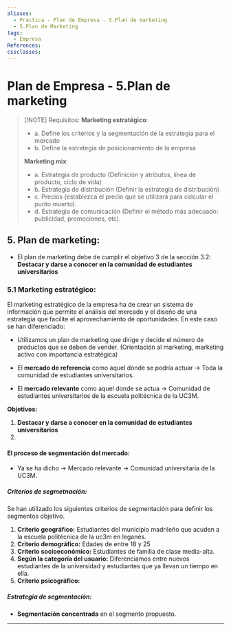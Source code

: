 ```yaml
---
aliases:
  - Practica - Plan de Empresa - 5.Plan de marketing
  - 5.Plan de Marketing
tags:
  - Empresa
References: 
cssclasses:
---
```

# Plan de Empresa - 5.Plan de marketing


> [!NOTE] Requisitos: 
> **Marketing estratégico**:
>+  a. Define los criterios y la segmentación de la estrategia para el mercado
>+ b. Define la estrategia de posicionamiento de la empresa 
>
>**Marketing mix**: 
>+ a. Estrategia de producto (Definición y atributos, línea de producto, ciclo de vida) 
>+ b. Estrategia de distribución (Definir la estrategia de distribución)
>+ c. Precios (establezca el precio que se utilizará para calcular el punto muerto).
>+ d. Estrategia de comunicación (Definir el método más adecuado: publicidad, promociones, etc). 

## 5. Plan de marketing: 
+ El plan de marketing debe de cumplir el objetivo 3 de la sección 3.2: **Destacar y darse a conocer en la comunidad de estudiantes universitarios**
### 5.1 Marketing estratégico: 
El marketing estratégico de la empresa ha de crear un sistema de información que permite el análisis del mercado y el diseño de una estrategia que facilite el aprovechamiento de oportunidades. 
En este caso se han diferenciado: 
+ Utilizamos un plan de marketing que dirige y decide el número de productos que se deben de vender. (Orientación al marketing, marketing activo con importancia estratégica)

+ El  **mercado de referencia** como aquel donde se podría actuar → Toda la comunidad de estudiantes universitarios. 
+ El **mercado relevante** como aquel donde se actua → Comunidad de estudiantes universitarios de la escuela politécnica de la UC3M. 

**Objetivos:**
1. **Destacar y darse a conocer en la comunidad de estudiantes universitarios**
2. 
#### El proceso de segmentación del mercado: 
+ Ya se ha dicho → Mercado relevante → Comunidad universitaria de la UC3M. 
##### Criterios de segmetnación: 
Se han utilizado los siguientes criterios de segmentación para definir los segmentos objetivo. 
1. **Criterio geográfico:** Estudiantes del municipio madrileño que acuden a la escuela politécnica de la uc3m en leganés. 
2. **Criterio demográfico:** Edades de entre 18 y 25
3. **Criterio socioeconómico:** Estudiantes de familia de clase media-alta.
4. **Según la categoría del usuario:** Diferenciamos entre nuevos estudiantes de la universidad y estudiantes que ya llevan un tiempo en ella. 
5. **Criterio psicográfico:** 
##### Estrategia de segmentación:
+ **Segmentación concentrada** en el segmento propuesto. 




***